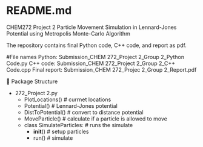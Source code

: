 # README.md

CHEM272 Project 2
Particle Movement Simulation in Lennard-Jones Potential using Metropolis Monte-Carlo Algorithm

The repository contains final Python code, C++ code, and report as pdf.

#File names
Python: Submission_CHEM 272_Project 2_Group 2_Python Code.py
C++ code: Submission_CHEM 272_Project 2_Group 2_C++ Code.cpp
Final report: Submission_CHEM 272_Projec 2_Group 2_Report.pdf


👷 Package Structure

* 272_Project 2.py
  - PlotLocations()         # currnet locations
  - Potential()             # Lennard-Jones potential
  - DistToPotential()       # convert to distance potential
  - MoveParticle()          # calculate if a particle is allowed to move
  - class SimulateParticles: # runs the simulate
    - __init__()        # setup particles
    - run()             # simulate
   

